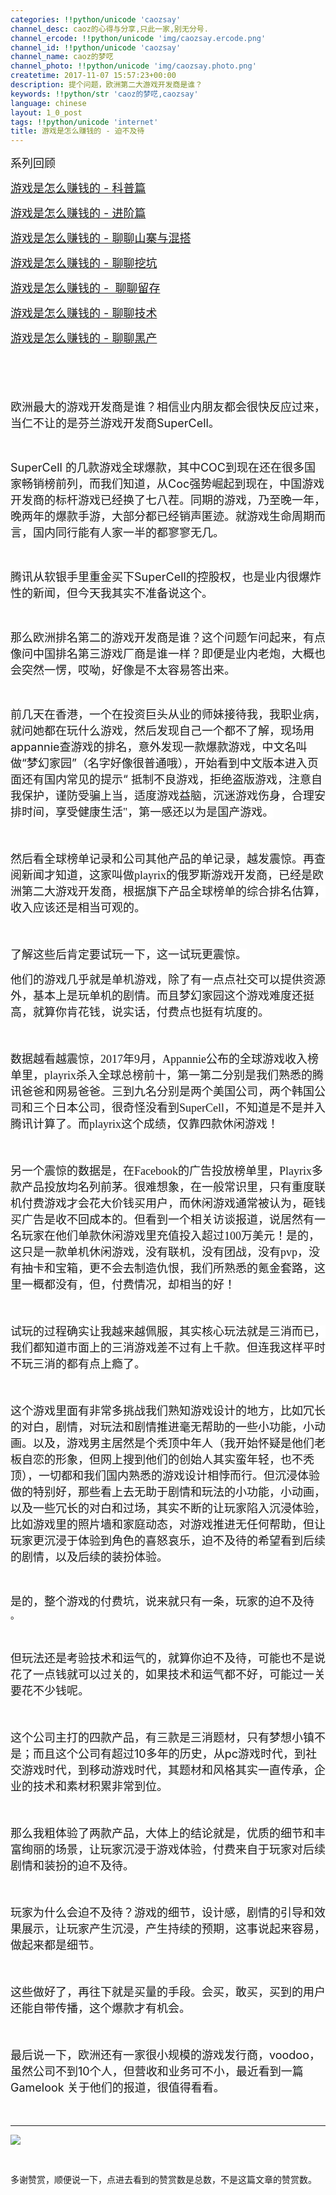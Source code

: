 ```yaml
---
categories: !!python/unicode 'caozsay'
channel_desc: caoz的心得与分享,只此一家,别无分号.
channel_ercode: !!python/unicode 'img/caozsay.ercode.png'
channel_id: !!python/unicode 'caozsay'
channel_name: caoz的梦呓
channel_photo: !!python/unicode 'img/caozsay.photo.png'
createtime: 2017-11-07 15:57:23+00:00
description: 提个问题，欧洲第二大游戏开发商是谁？
keywords: !!python/str 'caoz的梦呓,caozsay'
language: chinese
layout: 1_0_post
tags: !!python/unicode 'internet'
title: 游戏是怎么赚钱的 - 迫不及待
---
```

<div class="rich_media_content" id="js_content">
<p>
<span style="font-size: 18px;">
          系列回顾
         </span>
</p>
<p>
<span style="font-size: 18px;">
<a href="http://mp.weixin.qq.com/s?__biz=MzI0MjA1Mjg2Ng==&amp;mid=401577843&amp;idx=1&amp;sn=3ac778e79d50c8a3a142362c0f243da8&amp;scene=21#wechat_redirect" target="_blank">
           游戏是怎么赚钱的 - 科普篇
          </a>
<br/>
</span>
</p>
<p>
<span style="font-size: 18px;">
<a href="http://mp.weixin.qq.com/s?__biz=MzI0MjA1Mjg2Ng==&amp;mid=401585352&amp;idx=1&amp;sn=ebc6c632a28d09f8d2ed5bedde5a0d36&amp;scene=21#wechat_redirect" target="_blank">
           游戏是怎么赚钱的 - 进阶篇
          </a>
<br/>
</span>
</p>
<p>
<span style="font-size: 18px;">
<a href="http://mp.weixin.qq.com/s?__biz=MzI0MjA1Mjg2Ng==&amp;mid=401786789&amp;idx=1&amp;sn=f9d72be98e63610076a06e8a2b73d9c3&amp;scene=21#wechat_redirect" target="_blank">
           游戏是怎么赚钱的 - 聊聊山寨与混搭
          </a>
<br/>
</span>
</p>
<p>
<span style="font-size: 18px;">
<a href="http://mp.weixin.qq.com/s?__biz=MzI0MjA1Mjg2Ng==&amp;mid=401830096&amp;idx=1&amp;sn=1d4ce4a7dc2c153dee7bac9bdf4daedf&amp;scene=21#wechat_redirect" target="_blank">
           游戏是怎么赚钱的 - 聊聊挖坑
          </a>
<br/>
</span>
</p>
<p>
<span style="font-size: 18px;">
<a href="http://mp.weixin.qq.com/s?__biz=MzI0MjA1Mjg2Ng==&amp;mid=401846350&amp;idx=1&amp;sn=8612e01240656c6d66d00df0336e3d93&amp;scene=21#wechat_redirect" target="_blank">
           游戏是怎么赚钱的 -  聊聊留存
          </a>
<br/>
</span>
</p>
<p>
<span style="font-size: 18px;">
<a href="http://mp.weixin.qq.com/s?__biz=MzI0MjA1Mjg2Ng==&amp;mid=401912402&amp;idx=1&amp;sn=f63972972a9a6ac30f42ef3bf8b633d9&amp;scene=21#wechat_redirect" target="_blank">
           游戏是怎么赚钱的 - 聊聊技术
          </a>
<br/>
</span>
</p>
<p>
<span style="font-size: 18px;">
<a href="http://mp.weixin.qq.com/s?__biz=MzI0MjA1Mjg2Ng==&amp;mid=401934895&amp;idx=1&amp;sn=874c85aee4c6511d14f4cd625bb0f02f&amp;scene=21#wechat_redirect" target="_blank">
           游戏是怎么赚钱的 - 聊聊黑产
          </a>
<br/>
</span>
</p>
<p>
<span style="font-size: 18px;">
<br/>
</span>
</p>
<p>
<span style="font-size: 18px;">
<br/>
</span>
</p>
<p>
<span style="font-size: 18px;">
          欧洲最大的游戏开发商是谁？相信业内朋友都会很快反应过来，当仁不让的是芬兰游戏开发商SuperCell。
          <br/>
</span>
</p>
<p>
<br/>
</p>
<p>
<span style="font-size: 18px;">
          SuperCell 的几款游戏全球爆款，其中COC到现在还在很多国家畅销榜前列，而我们知道，从Coc强势崛起到现在，中国游戏开发商的标杆游戏已经换了七八茬。同期的游戏，乃至晚一年，晚两年的爆款手游，大部分都已经销声匿迹。就游戏生命周期而言，国内同行能有人家一半的都寥寥无几。
         </span>
</p>
<p>
<br/>
</p>
<p>
<span style="font-size: 18px;">
          腾讯从软银手里重金买下SuperCell的控股权，也是业内很爆炸性的新闻，但今天我其实不准备说这个。
         </span>
</p>
<p>
<br/>
</p>
<p>
<span style="font-size: 18px;">
          那么欧洲排名第二的游戏开发商是谁？这个问题乍问起来，有点像问中国排名第三游戏厂商是谁一样？即便是业内老炮，大概也会突然一愣，哎呦，好像是不太容易答出来。
         </span>
</p>
<p>
<br/>
</p>
<p>
<span style="font-size: 18px;">
<span style="font-size: 18px;">
           前几天在香港，一个在投资巨头从业的师妹接待我，我职业病，就问她都在玩什么游戏，然后发现自己一个都不了解，现场用appannie查游戏的排名，意外发现一款爆款游戏，中文名叫做“梦幻家园”（名字好像很普通哦），开始看到中文版本进入页面还有国内常见的提示“
          </span>
<span style="font-size: 18px;font-family: 宋体;text-align: center;background-color: rgb(255, 255, 255);">
           抵制不良游戏，拒绝盗版游戏，注意自我保护，谨防受骗上当，适度游戏益脑，沉迷游戏伤身，合理安排时间，享受健康生活"，第一感还以为是国产游戏。
          </span>
</span>
</p>
<p>
<span style="font-size: 18px;">
<span style="font-size: 18px;font-family: 宋体;text-align: center;background-color: rgb(255, 255, 255);">
<br/>
</span>
</span>
</p>
<p>
<span style="font-size: 18px;">
<span style="font-size: 18px;font-family: 宋体;text-align: center;background-color: rgb(255, 255, 255);">
           然后看全球榜单记录和公司其他产品的单记录，越发震惊。再查阅新闻才知道，这家叫做playrix的俄罗斯游戏开发商，已经是欧洲第二大游戏开发商，根据旗下产品全球榜单的综合排名估算，收入应该还是相当可观的。
          </span>
</span>
</p>
<p>
<span style="font-size: 18px;">
<span style="font-size: 18px;font-family: 宋体;text-align: center;background-color: rgb(255, 255, 255);">
<br/>
</span>
</span>
</p>
<p>
<span style="font-size: 18px;">
<span style="font-size: 18px;font-family: 宋体;text-align: center;background-color: rgb(255, 255, 255);">
           了解这些后肯定要试玩一下，这一试玩更震惊。
          </span>
</span>
</p>
<p>
<span style="font-size: 18px;">
<span style="font-size: 18px;font-family: 宋体;text-align: center;background-color: rgb(255, 255, 255);">
           他们的游戏几乎就是单机游戏，除了有一点点社交可以提供资源外，基本上是玩单机的剧情。而且梦幻家园这个游戏难度还挺高，就算你肯花钱，说实话，付费点也挺有坑度的。
          </span>
</span>
</p>
<p>
<span style="font-size: 18px;">
<span style="font-size: 18px;font-family: 宋体;text-align: center;background-color: rgb(255, 255, 255);">
<br/>
</span>
</span>
</p>
<p>
<span style="font-size: 18px;">
<span style="font-size: 18px;font-family: 宋体;text-align: center;background-color: rgb(255, 255, 255);">
           数据越看越震惊，2017年9月，Appannie公布的全球游戏收入榜单里，playrix杀入全球总榜前十，第一第二分别是我们熟悉的腾讯爸爸和网易爸爸。三到九名分别是两个美国公司，两个韩国公司和三个日本公司，很奇怪没看到SuperCell，不知道是不是并入腾讯计算了。而playrix这个成绩，仅靠四款休闲游戏！
          </span>
</span>
</p>
<p>
<span style="font-size: 18px;">
<span style="font-size: 18px;font-family: 宋体;text-align: center;background-color: rgb(255, 255, 255);">
<br/>
</span>
</span>
</p>
<p>
<span style="font-size: 18px;">
<span style="font-size: 18px;font-family: 宋体;text-align: center;background-color: rgb(255, 255, 255);">
           另一个震惊的数据是，在Facebook的广告投放榜单里，Playrix多款产品投放均名列前茅。很难想象，在一般常识里，只有重度联机付费游戏才会花大价钱买用户，而休闲游戏通常被认为，砸钱买广告是收不回成本的。但看到一个相关访谈报道，说居然有一名玩家在他们单款休闲游戏里充值投入超过100万美元！是的，这只是一款单机休闲游戏，没有联机，没有团战，没有pvp，没有抽卡和宝箱，更不会去制造仇恨，我们所熟悉的氪金套路，这里一概都没有，但，付费情况，却相当的好！
          </span>
</span>
</p>
<p>
<span style="font-size: 18px;">
<span style="font-size: 18px;font-family: 宋体;text-align: center;background-color: rgb(255, 255, 255);">
<br/>
</span>
</span>
</p>
<p>
<span style="font-size: 18px;">
<span style="font-size: 18px;font-family: 宋体;text-align: center;background-color: rgb(255, 255, 255);">
           试玩的过程确实让我越来越佩服，其实核心玩法就是三消而已，我们都知道市面上的三消游戏差不过有上千款。但连我这样平时不玩三消的都有点上瘾了。
          </span>
</span>
</p>
<p>
<span style="font-size: 18px;">
<span style="font-size: 18px;font-family: 宋体;text-align: center;background-color: rgb(255, 255, 255);">
<br/>
</span>
</span>
</p>
<p>
<span style="font-size: 18px;">
          这个游戏里面有非常多挑战我们熟知游戏设计的地方，比如冗长的对白，剧情，对玩法和剧情推进毫无帮助的一些小功能，小动画。以及，游戏男主居然是个秃顶中年人（我开始怀疑是他们老板自恋的形象，但网上搜到他们的创始人其实蛮年轻，也不秃顶），一切都和我们国内熟悉的游戏设计相悖而行。但沉浸体验做的特别好，那些看上去无助于剧情和玩法的小功能，小动画，以及一些冗长的对白和过场，其实不断的让玩家陷入沉浸体验，比如游戏里的照片墙和家庭动态，对游戏推进无任何帮助，但让玩家更沉浸于体验到角色的喜怒哀乐，迫不及待的希望看到后续的剧情，以及后续的装扮体验。
         </span>
</p>
<p>
<br/>
</p>
<p>
<span style="font-size: 18px;">
          是的，整个游戏的付费坑，说来就只有一条，玩家的迫不及待
         </span>
         。
        </p>
<p>
<br/>
</p>
<p>
<span style="font-size: 18px;">
          但玩法还是考验技术和运气的，就算你迫不及待，可能也不是说花了一点钱就可以过关的，如果技术和运气都不好，可能过一关要花不少钱呢。
         </span>
</p>
<p>
<span style="font-size: 18px;">
<br/>
</span>
</p>
<p>
<span style="font-size: 18px;">
          这个公司主打的四款产品，有三款是三消题材，只有梦想小镇不是；而且这个公司有超过10多年的历史，从pc游戏时代，到社交游戏时代，到移动游戏时代，其题材和风格其实一直传承，企业的技术和素材积累非常到位。
         </span>
</p>
<p>
<span style="font-size: 18px;">
<br/>
</span>
</p>
<p>
<span style="font-size: 18px;">
          那么我粗体验了两款产品，大体上的结论就是，优质的细节和丰富绚丽的场景，让玩家沉浸于游戏体验，付费来自于玩家对后续剧情和装扮的迫不及待。
         </span>
</p>
<p>
<span style="font-size: 18px;">
<br/>
</span>
</p>
<p>
<span style="font-size: 18px;">
          玩家为什么会迫不及待？游戏的细节，设计感，剧情的引导和效果展示，让玩家产生沉浸，产生持续的预期，这事说起来容易，做起来都是细节。
         </span>
</p>
<p>
<span style="font-size: 18px;">
<br/>
</span>
</p>
<p>
<span style="font-size: 18px;">
          这些做好了，再往下就是买量的手段。会买，敢买，买到的用户还能自带传播，这个爆款才有机会。
         </span>
</p>
<p>
<span style="font-size: 18px;">
<br/>
</span>
</p>
<p>
<span style="font-size: 18px;">
          最后说一下，欧洲还有一家很小规模的游戏发行商，voodoo，虽然公司不到10个人，但营收和业务可不小，最近看到一篇Gamelook 关于他们的报道，很值得看看。
         </span>
</p>
<p>
<span style="font-size: 18px;">
<br/>
</span>
</p>
<p>
<span style="font-size: 18px;">
</span>
</p>
<hr/>
<p>
<span style="font-size: 18px;">
</span>
</p>
<p>
<img class="" data-ratio="1.0909090909090908" data-s="300,640" data-src="" data-type="png" data-w="660" src="{{ '/img/nBKX0s8fer3WuKq98PaBcqJbk7aicR1UmRSv4SQCibBBCZRECe4wUicSXAkkmmRzK3yWTop2HWIn0rdbUvExEph7A.png' | prepend: site.img | replace: '//','/' }}"/>
</p>
<p>
<br/>
</p>
<p>
         多谢赞赏，顺便说一下，点进去看到的赞赏数是总数，不是这篇文章的赞赏数。
         <br/>
</p>
</div>